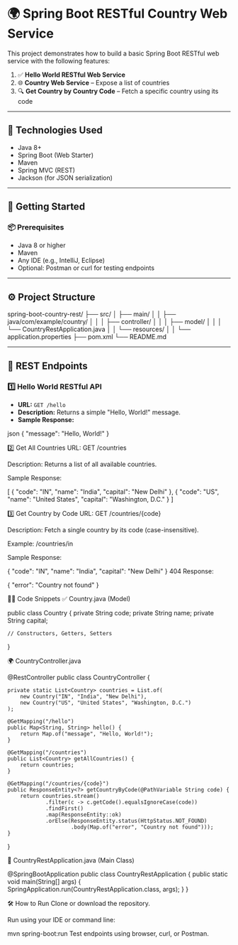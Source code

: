 # 🌍 Spring Boot RESTful Country Web Service

This project demonstrates how to build a basic Spring Boot RESTful web service with the following features:

1. ✅ **Hello World RESTful Web Service**
2. 🌐 **Country Web Service** – Expose a list of countries
3. 🔍 **Get Country by Country Code** – Fetch a specific country using its code

---

## 🧰 Technologies Used

- Java 8+
- Spring Boot (Web Starter)
- Maven
- Spring MVC (REST)
- Jackson (for JSON serialization)

---

## 🚀 Getting Started

### 📦 Prerequisites

- Java 8 or higher
- Maven
- Any IDE (e.g., IntelliJ, Eclipse)
- Optional: Postman or curl for testing endpoints

---

## ⚙️ Project Structure

spring-boot-country-rest/
├── src/
│ ├── main/
│ │ ├── java/com/example/country/
│ │ │ ├── controller/
│ │ │ ├── model/
│ │ │ └── CountryRestApplication.java
│ │ └── resources/
│ │ └── application.properties
├── pom.xml
└── README.md



---

## 📄 REST Endpoints

### 1️⃣ Hello World RESTful API

- **URL:** `GET /hello`
- **Description:** Returns a simple "Hello, World!" message.
- **Sample Response:**

json
{
  "message": "Hello, World!"
}

2️⃣ Get All Countries
URL: GET /countries

Description: Returns a list of all available countries.

Sample Response:

[
  {
    "code": "IN",
    "name": "India",
    "capital": "New Delhi"
  },
  {
    "code": "US",
    "name": "United States",
    "capital": "Washington, D.C."
  }
]


3️⃣ Get Country by Code
URL: GET /countries/{code}

Description: Fetch a single country by its code (case-insensitive).

Example: /countries/in

Sample Response:


{
  "code": "IN",
  "name": "India",
  "capital": "New Delhi"
}
404 Response:

{
  "error": "Country not found"
}


🧑‍💻 Code Snippets
✅ Country.java (Model)

public class Country {
    private String code;
    private String name;
    private String capital;
    
    // Constructors, Getters, Setters
}

🌍 CountryController.java

@RestController
public class CountryController {

    private static List<Country> countries = List.of(
        new Country("IN", "India", "New Delhi"),
        new Country("US", "United States", "Washington, D.C.")
    );

    @GetMapping("/hello")
    public Map<String, String> hello() {
        return Map.of("message", "Hello, World!");
    }

    @GetMapping("/countries")
    public List<Country> getAllCountries() {
        return countries;
    }

    @GetMapping("/countries/{code}")
    public ResponseEntity<?> getCountryByCode(@PathVariable String code) {
        return countries.stream()
                .filter(c -> c.getCode().equalsIgnoreCase(code))
                .findFirst()
                .map(ResponseEntity::ok)
                .orElse(ResponseEntity.status(HttpStatus.NOT_FOUND)
                        .body(Map.of("error", "Country not found")));
    }
}

🚀 CountryRestApplication.java (Main Class)

@SpringBootApplication
public class CountryRestApplication {
    public static void main(String[] args) {
        SpringApplication.run(CountryRestApplication.class, args);
    }
}

🛠️ How to Run
Clone or download the repository.

Run using your IDE or command line:


mvn spring-boot:run
Test endpoints using browser, curl, or Postman.



